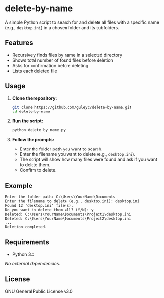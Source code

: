 # delete-by-name
A simple Python script to search for and delete all files with a specific name (e.g., `desktop.ini`) in a chosen folder and its subfolders.

## Features

- Recursively finds files by name in a selected directory
- Shows total number of found files before deletion
- Asks for confirmation before deleting
- Lists each deleted file

## Usage

1. **Clone the repository:**
   ```sh
   git clone https://github.com/guleyc/delete-by-name.git
   cd delete-by-name
   ```

2. **Run the script:**
   ```sh
   python delete_by_name.py
   ```

3. **Follow the prompts:**
   - Enter the folder path you want to search.
   - Enter the filename you want to delete (e.g., `desktop.ini`).
   - The script will show how many files were found and ask if you want to delete them.
   - Confirm to delete.

## Example

```
Enter the folder path: C:\Users\YourName\Documents
Enter the filename to delete (e.g., desktop.ini): desktop.ini
Found 12 'desktop.ini' file(s).
Do you want to delete them all? (Y/N): y
Deleted: C:\Users\YourName\Documents\Project1\desktop.ini
Deleted: C:\Users\YourName\Documents\Project2\desktop.ini
...
Deletion completed.
```

## Requirements

- Python 3.x

_No external dependencies._

## License

GNU General Public License v3.0
